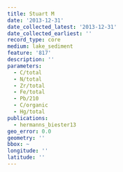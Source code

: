 ```yaml
---
title: Stuart M
date: '2013-12-31'
date_collected_latest: '2013-12-31'
date_collected_earliest: ''
record_type: core
medium: lake_sediment
feature: '817'
description: ''
parameters:
  - C/total
  - N/total
  - Zr/total
  - Fe/total
  - Pb/210
  - C/organic
  - Hg/total
publications:
  - hermanns_biester13
geo_error: 0.0
geometry: ''
bbox: ~
longitude: ''
latitude: ''
---
```

